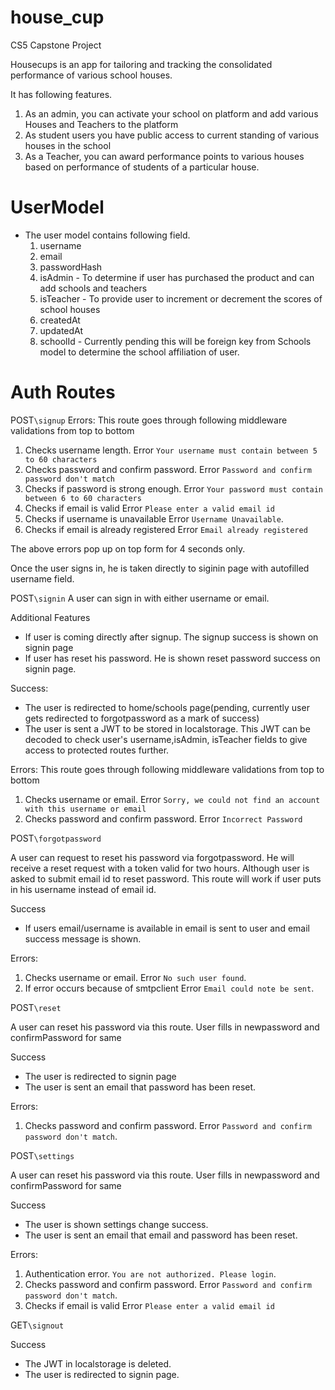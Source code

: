 # house_cup

CS5 Capstone Project

Housecups is an app for tailoring and tracking the consolidated performance of various school houses.

It has following features.

1.  As an admin, you can activate your school on platform and add various Houses and Teachers to the platform
2.  As student users you have public access to current standing of various houses in the school
3.  As a Teacher, you can award performance points to various houses based on performance of students of a particular house.

# UserModel
* The user model contains following field. 
  1. username
  2. email
  3. passwordHash
  4. isAdmin - To determine if user has purchased the product and can add schools and teachers
  5. isTeacher - To provide user to increment or decrement the scores of school houses
  6. createdAt
  7. updatedAt 
  8. schoolId - Currently pending this will be foreign key from Schools model to determine the school affiliation of user.


# Auth Routes

POST`\signup`
Errors: This route goes through following middleware validations from top to bottom

1. Checks username length. Error `Your username must contain between 5 to 60 characters`
2. Checks password and confirm password. Error `Password and confirm password don't match`
3. Checks if password is strong enough.
Error `Your password must contain between 6 to 60 characters`
4. Checks if email is valid
Error `Please enter a valid email id`
5. Checks if username is unavailable
Error `Username Unavailable`.
6. Checks if email is already registered
Error `Email already registered`

The above errors pop up on top form for 4 seconds only.

Once the user signs in, he is taken directly to siginin page with autofilled username field.

POST`\signin`
A user can sign in with either username or email.

Additional Features
* If user is coming directly after signup. The signup success is shown on signin page
* If user has reset his password. He is shown reset password success on signin page.

Success: 
* The user is redirected to home/schools page(pending, currently user gets redirected to forgotpassword as a mark of success)
* The user is sent a JWT to be stored in localstorage. This JWT can be decoded to check user's username,isAdmin, isTeacher fields to give access to protected routes further.


Errors: This route goes through following middleware validations from top to bottom

1. Checks username or email. Error `Sorry, we could not find an account with this username or email`
2. Checks password and confirm password. Error `Incorrect Password`



POST`\forgotpassword`

A user can request to reset his password via forgotpassword. He will receive a reset request with a token valid for two hours. Although user is asked to submit email id to reset password. This route will work if user puts in his username instead of email id.

Success
* If users email/username is available in email is sent to user and email success message is shown.

Errors:

1. Checks username or email. Error `No such user found`.
2. If error occurs because of smtpclient
Error `Email could note be sent`.


POST`\reset`

A user can reset his password via this route. User fills in newpassword and confirmPassword for same

Success
* The user is redirected to signin page 
* The user is sent an email that password has been reset.

Errors:
1. Checks password and confirm password. Error `Password and confirm password don't match`.

POST`\settings`

A user can reset his password via this route. User fills in newpassword and confirmPassword for same

Success
* The user is shown settings change success. 
* The user is sent an email that email and password has been reset.

Errors:
1. Authentication error. `You are not authorized. Please login`.
2. Checks password and confirm password. Error `Password and confirm password don't match`.
3. Checks if email is valid
Error `Please enter a valid email id`

GET`\signout`

Success
* The JWT in localstorage is deleted. 
* The user is redirected to signin page.

